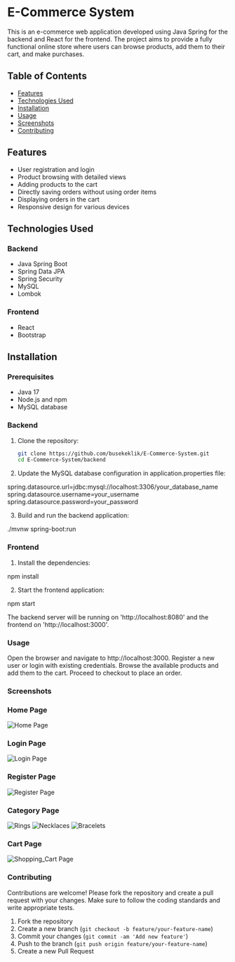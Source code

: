 # E-Commerce System

This is an e-commerce web application developed using Java Spring for the backend and React for the frontend. The project aims to provide a fully functional online store where users can browse products, add them to their cart, and make purchases.

## Table of Contents

- [Features](#features)
- [Technologies Used](#technologies-used)
- [Installation](#installation)
- [Usage](#usage)
- [Screenshots](#screenshots)
- [Contributing](#contributing)

## Features

- User registration and login
- Product browsing with detailed views
- Adding products to the cart
- Directly saving orders without using order items
- Displaying orders in the cart
- Responsive design for various devices

## Technologies Used

### Backend

- Java Spring Boot
- Spring Data JPA
- Spring Security
- MySQL
- Lombok

### Frontend

- React
- Bootstrap

## Installation

### Prerequisites

- Java 17
- Node.js and npm
- MySQL database

### Backend

1. Clone the repository:

   ```sh
   git clone https://github.com/busekeklik/E-Commerce-System.git
   cd E-Commerce-System/backend

2. Update the MySQL database configuration in application.properties file:

spring.datasource.url=jdbc:mysql://localhost:3306/your_database_name
spring.datasource.username=your_username
spring.datasource.password=your_password

3. Build and run the backend application:
 
./mvnw spring-boot:run

### Frontend

1. Install the dependencies:

npm install

2. Start the frontend application:

npm start

The backend server will be running on 'http://localhost:8080' and the frontend on 'http://localhost:3000'.


### Usage

Open the browser and navigate to http://localhost:3000.
Register a new user or login with existing credentials.
Browse the available products and add them to the cart.
Proceed to checkout to place an order.

### Screenshots

### Home Page
![Home Page](screenshots/home.webp)

### Login Page
![Login Page](screenshots/login.webp)

### Register Page
![Register Page](screenshots/register.webp)

### Category Page
![Rings](screenshots/rings.webp)
![Necklaces](screenshots/necklaces.webp)
![Bracelets](screenshots/bracelets.webp)



### Cart Page
![Shopping_Cart Page](screenshots/shopping_cart.webp)

### Contributing

Contributions are welcome! Please fork the repository and create a pull request with your changes. Make sure to follow the coding standards and write appropriate tests.

1. Fork the repository
2. Create a new branch (`git checkout -b feature/your-feature-name`)
3. Commit your changes (`git commit -am 'Add new feature'`)
4. Push to the branch (`git push origin feature/your-feature-name`)
5. Create a new Pull Request
